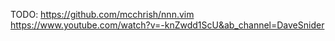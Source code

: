 TODO:
https://github.com/mcchrish/nnn.vim
https://www.youtube.com/watch?v=-knZwdd1ScU&ab_channel=DaveSnider